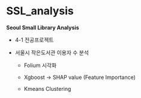# SSL_analysis
**Seoul Small Library Analysis**
* 4-1 전공프로젝트
* 서울시 작은도서관 이용자 수 분석

  * Folium 시각화
  
  * Xgboost -> SHAP value (Feature Importance)
  * Kmeans Clustering
